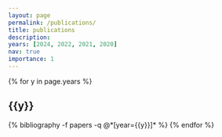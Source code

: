 ```yaml
---
layout: page
permalink: /publications/
title: publications
description:
years: [2024, 2022, 2021, 2020]
nav: true
importance: 1
---
```


<div class="publications">

{% for y in page.years %}
  <h2 class="year">{{y}}</h2>
  {% bibliography -f papers -q @*[year={{y}}]* %}
{% endfor %}

</div>
